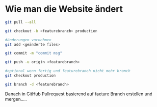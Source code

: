 # Wie man die Website ändert

```bash
git pull --all

git checkout -b <featurebranch> production 

#änderungen vornehmen
git add <geänderte files>

git commit -m "commit msg"

git push -u origin <featurebranch>

#optional wenn fertig und featurebranch nicht mehr branch
git checkout production

git branch -d <featurebranch>

```

Danach in GitHub Pullrequest basierend auf faeture Branch erstellen und mergen.....
